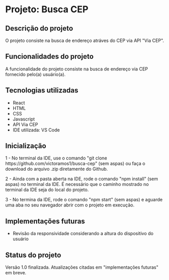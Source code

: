 
<h1>Projeto: Busca CEP</h1>


<h2>Descrição do projeto</h2>

<p>O projeto consiste na busca de endereço atráves do CEP via API "Via CEP".</p>

<h2>Funcionalidades do projeto</h2>

<p>A funcionalidade do projeto consiste na busca de endereço via CEP fornecido pelo(a) usuário(a).</p>

<h2>Tecnologias utilizadas</h2>

<ul>
    <li>React</li>
    <li>HTML</li>
    <li>CSS</li>
    <li>Javascript</li>
    <li>API Via CEP</li>
    <li>IDE utilizada: VS Code</li>
</ul>

<h2>Inicialização</h2>

<p>1 - No terminal da IDE, use o comando "git clone https://github.com/victoramos1/busca-cep" (sem aspas) ou faça o download do arquivo .zip diretamente do Github.</p>
<p>2 - Ainda com a pasta aberta na IDE, rode o comando "npm install" (sem aspas) no terminal da IDE. É necessário que o caminho mostrado no terminal da IDE seja do local do projeto.</p>
<p>3 - No termina da IDE, rode o comando "npm start" (sem aspas) e aguarde uma aba no seu navegador abrir com o projeto em execução.</p>


<h2>Implementações futuras</h2>

<ul>
    <li>Revisão da responsividade considerando a altura do dispositivo do usuário</li>
</ul>

<h2>Status do projeto</h2>

<p>Versão 1.0 finalizada. Atualizações citadas em "implementações futuras" em breve.</p>